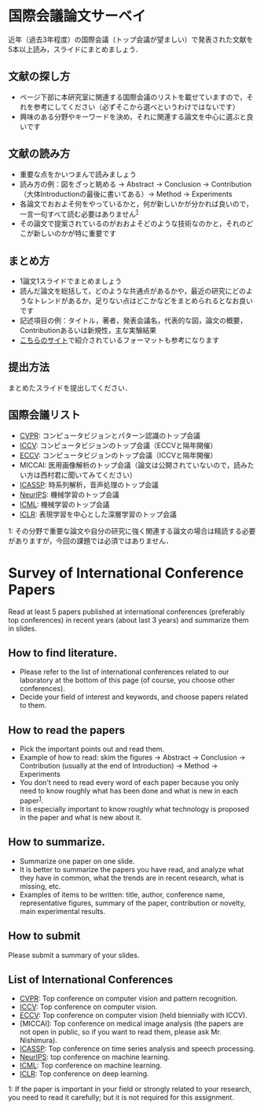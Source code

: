 # 国際会議論文サーベイ
近年（過去3年程度）の国際会議（トップ会議が望ましい）で発表された文献を5本以上読み，スライドにまとめましょう．

## 文献の探し方
* ページ下部に本研究室に関連する国際会議のリストを載せていますので，それを参考にしてください（必ずそこから選べというわけではないです）
* 興味のある分野やキーワードを決め，それに関連する論文を中心に選ぶと良いです

## 文献の読み方 
* 重要な点をかいつまんで読みましょう
* 読み方の例：図をざっと眺める -> Abstract -> Conclusion -> Contribution（大体Introductionの最後に書いてある）-> Method -> Experiments
* 各論文でおおよそ何をやっているかと，何が新しいかが分かれば良いので，一言一句すべて読む必要はありません<sup>[1](#myfootnote1)</sup>
* その論文で提案されているのがおおよそどのような技術なのかと，それのどこが新しいのかが特に重要です

## まとめ方 
* 1論文1スライドでまとめましょう
* 読んだ論文を総括して，どのような共通点があるかや，最近の研究にどのようなトレンドがあるか，足りない点はどこかなどをまとめられるとなお良いです
* 記述項目の例：タイトル，著者，発表会議名，代表的な図，論文の概要，Contributionあるいは新規性，主な実験結果
* [こちらのサイト](http://lafrenze.hatenablog.com/entry/2015/08/04/120205)で紹介されているフォーマットも参考になります

## 提出方法
まとめたスライドを提出してください．

## 国際会議リスト
* [CVPR](https://openaccess.thecvf.com/CVPR2021): コンピュータビジョンとパターン認識のトップ会議
* [ICCV](https://openaccess.thecvf.com/ICCV2021?day=all): コンピュータビジョンのトップ会議（ECCVと隔年開催）
* [ECCV](https://www.ecva.net/papers.php): コンピュータビジョンのトップ会議（ICCVと隔年開催）
* MICCAI: 医用画像解析のトップ会議（論文は公開されていないので，読みたい方は西村君に聞いてみてください）
* [ICASSP](https://ieeexplore.ieee.org/xpl/conhome/9413349/proceeding): 時系列解析，音声処理のトップ会議
* [NeurIPS](https://papers.nips.cc/paper/2021): 機械学習のトップ会議
* [ICML](http://proceedings.mlr.press/v139/): 機械学習のトップ会議
* [ICLR](https://openreview.net/group?id=ICLR.cc/2021/Conference): 表現学習を中心とした深層学習のトップ会議

<a name="myfootnote1">1</a>: その分野で重要な論文や自分の研究に強く関連する論文の場合は精読する必要がありますが，今回の課題では必須ではありません．

# Survey of International Conference Papers
Read at least 5 papers published at international conferences (preferably top conferences) in recent years (about last 3 years) and summarize them in slides.

## How to find literature.
* Please refer to the list of international conferences related to our laboratory at the bottom of this page (of course, you choose other conferences).
* Decide your field of interest and keywords, and choose papers related to them.

## How to read the papers 
* Pick the important points out and read them.
* Example of how to read: skim the figures -> Abstract -> Conclusion -> Contribution (usually at the end of Introduction) -> Method -> Experiments
* You don't need to read every word of each paper because you only need to know roughly what has been done and what is new in each paper<sup>[1](#myfootnote1)</sup>.
* It is especially important to know roughly what technology is proposed in the paper and what is new about it.

## How to summarize. 
* Summarize one paper on one slide.
* It is better to summarize the papers you have read, and analyze what they have in common, what the trends are in recent research, what is missing, etc.
* Examples of items to be written: title, author, conference name, representative figures, summary of the paper, contribution or novelty, main experimental results.

## How to submit
Please submit a summary of your slides.

## List of International Conferences
* [CVPR](https://openaccess.thecvf.com/CVPR2021): Top conference on computer vision and pattern recognition.
* [ICCV](https://openaccess.thecvf.com/ICCV2021?day=all): Top conference on computer vision.  
* [ECCV](https://www.ecva.net/papers.php): Top conference on computer vision (held biennially with ICCV).  
* [MICCAI]: Top conference on medical image analysis (the papers are not open in public, so if you want to read them, please ask Mr. Nishimura).  
* [ICASSP](https://ieeexplore.ieee.org/xpl/conhome/9413349/proceeding): Top conference on time series analysis and speech processing.  
* [NeurIPS](https://papers.nips.cc/paper/2021): top conference on machine learning.  
* [ICML](http://proceedings.mlr.press/v139/): Top conference on machine learning.  
* [ICLR](https://openreview.net/group?id=ICLR.cc/2021/Conference): Top conference on deep learning.  

<a name="myfootnote1">1</a>: If the paper is important in your field or strongly related to your research, you need to read it carefully; but it is not required for this assignment.

